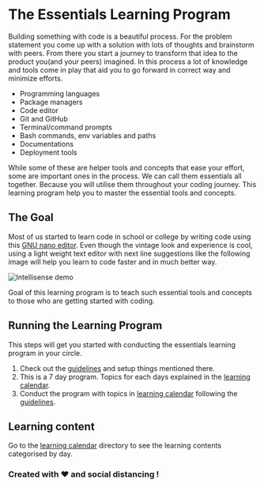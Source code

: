 # The Essentials Learning Program

Building something with code is a beautiful process. For the problem statement you come up with a solution with lots of thoughts and brainstorm with peers. From there you start a journey to transform that idea to the product you(and your peers) imagined. In this process a lot of knowledge and tools come in play that aid you to go forward in correct way and minimize efforts.

* Programming languages
* Package managers
* Code editor
* Git and GitHub
* Terminal/command prompts
* Bash commands, env variables and paths
* Documentations
* Deployment tools

While some of these are helper tools and concepts that ease your effort, some are important ones in the process. We can call them essentials all together. Because you will utilise them throughout your coding journey. This learning program help you to master the essential tools and concepts.

## The Goal

Most of us started to learn code in school or college by writing code using this [GNU nano editor](https://www.nano-editor.org). Even though the vintage look and experience is cool, using a light weight text editor with next line suggestions like the following image will help you learn to code faster and in much better way.


![Intellisense demo](https://github.com/tinkerhub-org/The-Essentials-Learning-Program/blob/master/resources/intellisense.gif)

Goal of this learning program is to teach such essential tools and concepts to those who are getting started with coding. 


## Running the Learning Program
This steps will get you started with conducting the essentials learning program in your circle.

1. Check out the [guidelines](https://github.com/tinkerhub-org/The-Essentials-Learning-Program/blob/master/learning%20calendar/guidelines.md) and setup things mentioned there.
2. This is a 7 day program. Topics for each days explained in the [learning calendar](https://github.com/tinkerhub-org/The-Essentials-Learning-Program/tree/master/learning%20calendar).
3. Conduct the program with topics in [learning calendar](https://github.com/tinkerhub-org/The-Essentials-Learning-Program/tree/master/learning%20calendar) following the [guidelines](https://github.com/tinkerhub-org/The-Essentials-Learning-Program/blob/master/learning%20calendar/guidelines.md).



## Learning content
Go to the [learning calendar](https://github.com/tinkerhub-org/The-Essentials-Learning-Program/tree/master/learning%20calendar) directory to see the learning contents categorised by day.


### Created with :heart: and social distancing !
